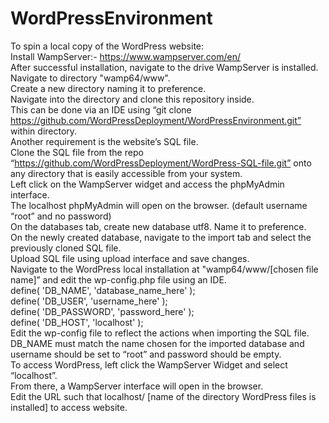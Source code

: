 # WordPressEnvironment

To spin a local copy of the WordPress website: </br>
Install WampServer:- https://www.wampserver.com/en/ </br>
After successful installation, navigate to the drive WampServer is installed. </br>
Navigate to directory "wamp64/www". </br>
Create a new directory naming it to preference. </br>
Navigate into the directory and clone this repository inside. </br>
This can be done via an IDE using “git clone https://github.com/WordPressDeployment/WordPressEnvironment.git” within directory. </br>
Another requirement is the website’s SQL file.  </br>
Clone the SQL file from the repo “https://github.com/WordPressDeployment/WordPress-SQL-file.git” onto any directory that is easily accessible from your system. </br>
Left click on the WampServer widget and access the phpMyAdmin interface. </br>
The localhost phpMyAdmin will open on the browser. (default username “root” and no password) </br>
On the databases tab, create new database utf8. Name it to preference. </br>
On the newly created database, navigate to the import tab and select the previously cloned SQL file. </br>
Upload SQL file using upload interface and save changes. </br>
Navigate to the WordPress local installation at "wamp64/www/[chosen file name]” and edit the wp-config.php file using an IDE. </br>
define( 'DB_NAME', 'database_name_here' ); </br>
define( 'DB_USER', 'username_here' ); </br>
define( 'DB_PASSWORD', 'password_here' );  </br>
define( 'DB_HOST', 'localhost' ); </br>
Edit the wp-config file to reflect the actions when importing the SQL file. DB_NAME must match the name chosen for the imported database and username should be set to “root” and password should be empty. </br>
To access WordPress, left click the WampServer Widget and select “localhost”. </br>
From there, a WampServer interface will open in the browser. </br>
Edit the URL such that localhost/ [name of the directory WordPress files is installed] to access website. </br>
